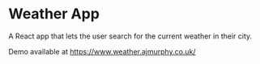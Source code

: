 # Weather App
A React app that lets the user search for the current weather in their city.

Demo available at https://www.weather.ajmurphy.co.uk/
